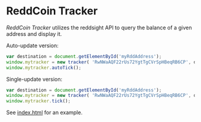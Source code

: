 # ReddCoin Tracker

*ReddCoin Tracker* utilizes the reddsight API to query the balance of a given address and display it.

Auto-update version:
```javascript
var destination = document.getElementById('myRddAddress');
window.mytracker = new tracker( 'RwNWaAQF22rUs72YgtTgCVrSpHBeqRB6CP', destination );
window.mytracker.autoTick();
```

Single-update version:
```javascript
var destination = document.getElementById('myRddAddress');
window.mytracker = new tracker( 'RwNWaAQF22rUs72YgtTgCVrSpHBeqRB6CP', destination );
window.mytracker.tick();
```

See [index.html](index.html) for an example.

